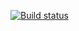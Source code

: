 [![Build status](https://ci.appveyor.com/api/projects/status/oqfm1ulravcuxlxr?svg=true)](https://ci.appveyor.com/project/kuznecovaelenaa/aqa-homework4-1)